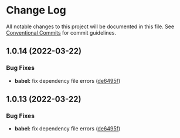 # Change Log

All notable changes to this project will be documented in this file.
See [Conventional Commits](https://conventionalcommits.org) for commit guidelines.

## 1.0.14 (2022-03-22)


### Bug Fixes

* **babel:** fix dependency file errors ([de6495f](https://github.com/assits/bro/commit/de6495f2ff40b880c66b1c04a0d33c5899cb5633))





## 1.0.13 (2022-03-22)


### Bug Fixes

* **babel:** fix dependency file errors ([de6495f](https://github.com/assits/bro/commit/de6495f2ff40b880c66b1c04a0d33c5899cb5633))
